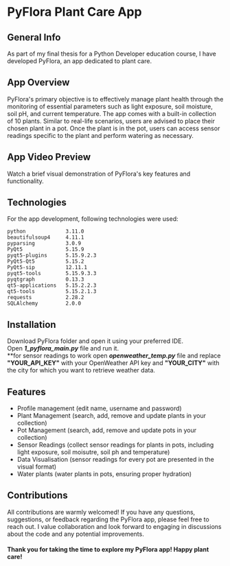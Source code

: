 # PyFlora Plant Care App

## General Info
As part of my final thesis for a Python Developer education course, I have developed PyFlora, an app dedicated to plant care.  

## App Overview
PyFlora's primary objective is to effectively manage plant health through the monitoring of essential parameters such as light exposure, soil moisture, soil pH, and current temperature. The app comes with a built-in collection of 10 plants. Similar to real-life scenarios, users are advised to place their chosen plant in a pot. Once the plant is in the pot, users can access sensor readings specific to the plant and perform watering as necessary.

## App Video Preview
Watch a brief visual demonstration of PyFlora's key features and functionality.

## Technologies 
For the app development, following technologies were used:

    python             3.11.0
    beautifulsoup4     4.11.1
    pyparsing          3.0.9
    PyQt5              5.15.9
    pyqt5-plugins      5.15.9.2.3
    PyQt5-Qt5          5.15.2
    PyQt5-sip          12.11.1
    pyqt5-tools        5.15.9.3.3
    pyqtgraph          0.13.3
    qt5-applications   5.15.2.2.3
    qt5-tools          5.15.2.1.3
    requests           2.28.2
    SQLAlchemy         2.0.0

## Installation
Download PyFlora folder and open it using your preferred IDE.  
Open _**1_pyflora_main.py**_ file and run it.  
**for sensor readings to work open _**openweather_temp.py**_ file and replace **"YOUR_API_KEY"** with your OpenWeather API key and **"YOUR_CITY"** with the city for which you want to retrieve weather data.

## Features 
* Profile management (edit name, username and password)
* Plant Management (search, add, remove and update plants in your collection)
* Pot Management (search, add, remove and update pots in your collection)
* Sensor Readings (collect sensor readings for plants in pots, including light exposure, soil moisutre, soil ph and temperature)
* Data Visualisation (sensor readings for every pot are presented in the visual format)
* Water plants (water plants in pots, ensuring proper hydration)

## Contributions
All contributions are warmly welcomed! If you have any questions, suggestions, or feedback regarding the PyFlora app, please feel free to reach out. I value collaboration and look forward to engaging in 
discussions about the code and any potential improvements.


#### Thank you for taking the time to explore my PyFlora app! Happy plant care!
